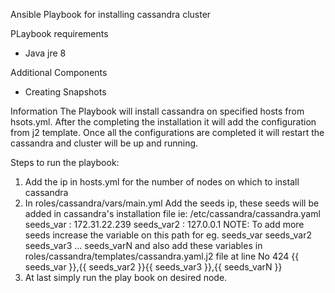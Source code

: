 Ansible Playbook for installing cassandra cluster

PLaybook requirements
- Java jre 8

Additional Components 
- Creating Snapshots

Information
The Playbook will install cassandra on specified hosts from hsots.yml.
After the completing the installation it will add the configuration from j2 template.
Once all the configurations are completed it will restart the cassandra and cluster will be up and running.

Steps to run the playbook:

1. Add the ip in hosts.yml for the number of nodes on which to install cassandra
2. In roles/cassandra/vars/main.yml 
	Add the seeds ip, these seeds will be added in cassandra's installation file ie: /etc/cassandra/cassandra.yaml
			seeds_var : 172.31.22.239
			seeds_var2 : 127.0.0.1
	NOTE: To add more seeds increase the variable on this path for eg. seeds_var seeds_var2 seeds_var3 ... seeds_varN and also add these variables in roles/cassandra/templates/cassandra.yaml.j2 file at line No 424 {{ seeds_var }},{{ seeds_var2 }}{{ seeds_var3 }},{{ seeds_varN }}
3. At last simply run the play book on desired node.
